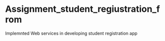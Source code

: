 # Assignment_student_regiustration_from
Implemnted Web services in developing student registration app
